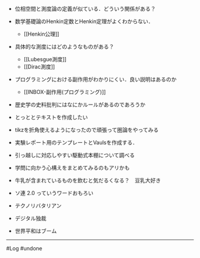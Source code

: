 - 位相空間と測度論の定義が似ている．どういう関係がある？
- 数学基礎論のHenkin定数とHenkin定理がよくわからない．
	- [[Henkin公理]]
- 具体的な測度にはどのようなものがある？
	- [[Lubesgue測度]]
	- [[Dirac測度]]
- プログラミングにおける副作用がわかりにくい．良い説明はあるのか
	- [[INBOX-副作用(プログラミング)]]
- 歴史学の史料批判にはなにかルールがあるのであろうか
- とっととテキストを作成したい
- tikzを折角使えるようになったので頑張って圏論をやってみる

- 実験レポート用のテンプレートとVaulsを作成する．
- 引っ越しに対応しやすい駆動式本棚について調べる
- 学問に向かう心構えをまとめてみるのもアリかも
- 牛乳が含まれているものを飲むと気だるくなる？　豆乳大好き

- ソ連 2.0 っていうワードおもろい
- テクノリバタリアン
- デジタル独裁
- 世界平和はブーム
---
#Log #undone 
